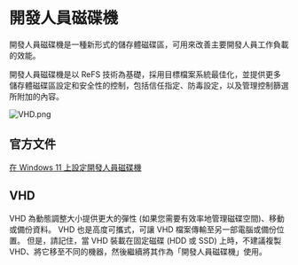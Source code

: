 # 開發人員磁碟機

開發人員磁碟機是一種新形式的儲存體磁碟區，可用來改善主要開發人員工作負載的效能。

開發人員磁碟機是以 ReFS 技術為基礎，採用目標檔案系統最佳化，並提供更多儲存體磁碟區設定和安全性的控制，包括信任指定、防毒設定，以及管理控制篩選所附加的內容。

![VHD.png](VHD.png)

## 官方文件
[在 Windows 11 上設定開發人員磁碟機](https://learn.microsoft.com/zh-tw/windows/dev-drive/#how-to-choose-between-using-a-disk-partition-or-vhd)

## VHD
VHD 為動態調整大小提供更大的彈性 (如果您需要有效率地管理磁碟空間)、移動或備份資料。 VHD 也是高度可攜式，可讓 VHD 檔案傳輸至另一部電腦或備份位置。 但是，請記住，當 VHD 裝載在固定磁碟 (HDD 或 SSD) 上時，不建議複製 VHD、將它移至不同的機器，然後繼續將其作為「開發人員磁碟機」使用。